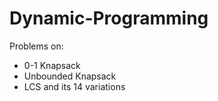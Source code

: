 # Dynamic-Programming
Problems on:<br>

- 0-1 Knapsack
- Unbounded Knapsack
- LCS and its 14 variations
